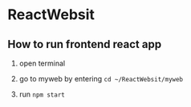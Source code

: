 # ReactWebsit

## How to run frontend react app

1. open terminal

2. go to myweb by entering ```cd ~/ReactWebsit/myweb```

3. run ```npm start```


